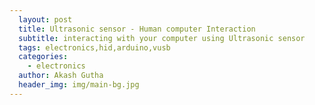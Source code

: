 ```yaml
---
  layout: post
  title: Ultrasonic sensor - Human computer Interaction
  subtitle: interacting with your computer using Ultrasonic sensor
  tags: electronics,hid,arduino,vusb
  categories: 
    - electronics
  author: Akash Gutha
  header_img: img/main-bg.jpg
---
```

